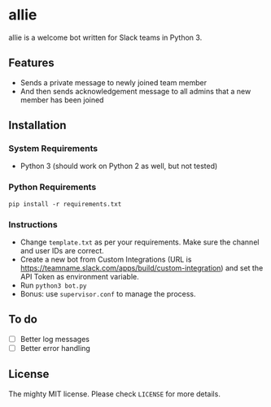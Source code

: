 # allie

allie is a welcome bot written for Slack teams in Python 3.

## Features

- Sends a private message to newly joined team member
- And then sends acknowledgement message to all admins that a new member has been joined

## Installation

### System Requirements

- Python 3 (should work on Python 2 as well, but not tested)

### Python Requirements
    pip install -r requirements.txt

### Instructions

 - Change `template.txt` as per your requirements. Make sure the channel and user IDs are correct.
 - Create a new bot from Custom Integrations (URL is https://teamname.slack.com/apps/build/custom-integration) and set the API Token as environment variable.
 - Run `python3 bot.py`
 - Bonus: use `supervisor.conf` to manage the process.

## To do 

- [ ] Better log messages
- [ ] Better error handling

## License

The mighty MIT license. Please check `LICENSE` for more details.
